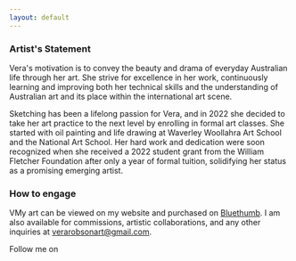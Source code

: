 ```yaml
---
layout: default
---
```


<h3> Artist's Statement </h3>

<p>Vera's motivation is to convey the beauty and drama of everyday Australian life through her art. She strive for excellence in her work, continuously learning and improving both her technical skills and the understanding of Australian art and its place within the international art scene.</p>

<p>Sketching has been a lifelong passion for Vera, and in 2022 she decided to take her art practice to the next level by enrolling in formal art classes. She started with oil painting and life drawing at Waverley Woollahra Art School and the National Art School. Her hard work and dedication were soon recognized when she received a 2022 student grant from the William Fletcher Foundation after only a year of formal tuition, solidifying her status as a promising emerging artist.</p>

<h3>How to engage</h3>

<p>VMy art can be viewed on my website and purchased on <a href="https://bluethumb.com.au/vera-robson">Bluethumb</a>. I am also available for commissions, artistic collaborations, and any other inquiries at <a href = "mailto:verarobsonart@gmail.com">verarobsonart@gmail.com</a>.</p>

<p>Follow me on <a href="https://www.instagram.com/verarobsonart/>Instagram</a> to see more works and updates</p>



